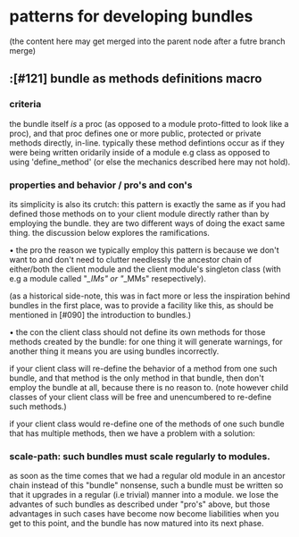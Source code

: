 # patterns for developing bundles

(the content here may get merged into the parent node after a futre branch merge)


## :[#121] bundle as methods definitions macro


### criteria

the bundle itself *is* a proc (as opposed to a module proto-fitted to look
like a proc), and that proc defines one or more public, protected or private
methods directly, in-line. typically these method defintions occur as if they
were being written oridarily inside of a module e.g class as opposed to using
'define_method' (or else the mechanics described here may not hold).


### properties and behavior / pro's and con's

its simplicity is also its crutch: this pattern is exactly the same as if
you had defined those methods on to your client module directly rather than
by employing the bundle. they are two different ways of doing the exact
same thing. the discussion below explores the ramifications.

• the pro
the reason we typically employ this pattern is because we don't want to
and don't need to clutter needlessly the ancestor chain of either/both the
client module and the client module's singleton class (with e.g a module
called "*_IMs" or "*_MMs" resepectively).

(as a historical side-note, this was in fact more or less the inspiration
behind bundles in the first place, was to provide a facility like this,
as should be mentioned in [#090] the introduction to bundles.)


• the con
the client class should not define its own methods for those methods created
by the bundle: for one thing it will generate warnings, for another thing it
means you are using bundles incorrectly.

if your client class will re-define the behavior of a method from one such
bundle, and that method is the only method in that bundle, then don't employ
the bundle at all, because there is no reason to. (note however child classes
of your client class will be free and unencumbered to re-define such methods.)

if your client class would re-define one of the methods of one such bundle
that has multiple methods, then we have a problem with a solution:


### scale-path: such bundles must scale regularly to modules.

as soon as the time comes that we had a regular old module in an ancestor
chain instead of this "bundle" nonsense, such a bundle must be written so
that it upgrades in a regular (i.e trivial) manner into a module. we lose
the advantes of such bundles as described under "pro's" above, but those
advantages in such cases have become now become liabilities when you get
to this point, and the bundle has now matured into its next phase.
